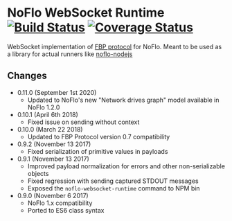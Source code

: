 NoFlo WebSocket Runtime [![Build Status](https://travis-ci.org/noflo/noflo-runtime-websocket.svg?branch=master)](https://travis-ci.org/noflo/noflo-runtime-websocket) [![Coverage Status](https://coveralls.io/repos/github/noflo/noflo-runtime-websocket/badge.svg?branch=master)](https://coveralls.io/github/noflo/noflo-runtime-websocket?branch=master)
====

WebSocket implementation of [FBP protocol](https://flowbased.github.io/fbp-protocol/) for NoFlo. Meant to be used as a library for actual runners like [noflo-nodejs](https://github.com/noflo/noflo-nodejs)

## Changes

* 0.11.0 (September 1st 2020)
  - Updated to NoFlo's new "Network drives graph" model available in NoFlo 1.2.0
* 0.10.1 (April 6th 2018)
  - Fixed issue on sending without context
* 0.10.0 (March 22 2018)
  - Updated to FBP Protocol version 0.7 compatibility
* 0.9.2 (November 13 2017)
  - Fixed serialization of primitive values in payloads
* 0.9.1 (November 13 2017)
  - Improved payload normalization for errors and other non-serializable objects
  - Fixed regression with sending captured STDOUT messages
  - Exposed the `noflo-websocket-runtime` command to NPM bin
* 0.9.0 (November 6 2017)
  - NoFlo 1.x compatibility
  - Ported to ES6 class syntax
